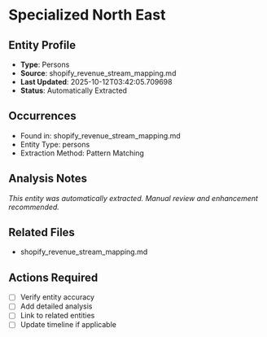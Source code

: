 # Specialized North East

## Entity Profile
- **Type**: Persons
- **Source**: shopify_revenue_stream_mapping.md
- **Last Updated**: 2025-10-12T03:42:05.709698
- **Status**: Automatically Extracted

## Occurrences
- Found in: shopify_revenue_stream_mapping.md
- Entity Type: persons
- Extraction Method: Pattern Matching

## Analysis Notes
*This entity was automatically extracted. Manual review and enhancement recommended.*

## Related Files
- shopify_revenue_stream_mapping.md

## Actions Required
- [ ] Verify entity accuracy
- [ ] Add detailed analysis
- [ ] Link to related entities
- [ ] Update timeline if applicable
